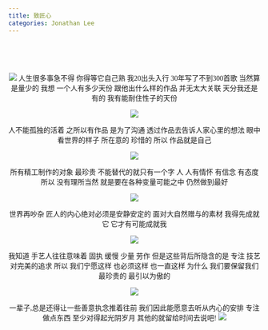 ```yaml
---
title: 致匠心
categories: Jonathan Lee
---
```


<center>  
<font face="微软雅黑">  

<br/>
<br/>
<br/>  

![](./lzs.png)
人生很多事急不得 你得等它自己熟
我20出头入行 30年写了不到300首歌
当然算是量少的
我想
一个人有多少天份 跟他出什么样的作品
并无太大关联
天分我还是有的
我有能耐住性子的天份

![](./lzs2.png)

人不能孤独的活着
之所以有作品 是为了沟通
透过作品去告诉人家心里的想法
眼中看世界的样子
所在意的 珍惜的
所以 作品就是自己

![](./lzs3.png)

所有精工制作的对象
最珍贵 不能替代的就只有一个字 人
人有情怀 有信念 有态度
所以 没有理所当然
就是要在各种变量可能之中
仍然做到最好

![](./lzs4.png)

世界再吵杂
匠人的内心绝对必须是安静安定的
面对大自然赠与的素材
我得先成就它
它才有可能成就我

![](./lzs5.png)

我知道
手艺人往往意味着
固执 缓慢 少量 劳作
但是这些背后所隐含的是
专注 技艺 对完美的追求
所以
我们宁愿这样 也必须这样 也一直这样
为什么
我们要保留我们最珍贵的 最引以为傲的

![](./lzs6.png)

一辈子,总是还得让一些善意执念推着往前
我们因此能愿意去听从内心的安排
专注做点东西 至少对得起光阴岁月
其他的就留给时间去说吧!
![](./lzs7.png)
</font>
</center> 